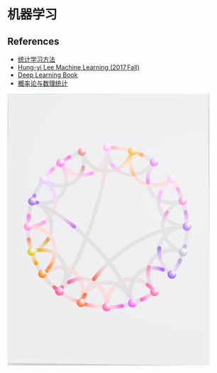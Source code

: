 # 机器学习

## References
* [统计学习方法](https://item.jd.com/12385906.html)
* [Hung-yi Lee Machine Learning (2017,Fall)](http://speech.ee.ntu.edu.tw/~tlkagk/courses_ML17_2.html)
* [Deep Learning Book](https://github.com/exacity/deeplearningbook-chinese)
* [概率论与数理统计](https://item.jd.com/12112157.html)

![](img/openai.png)

